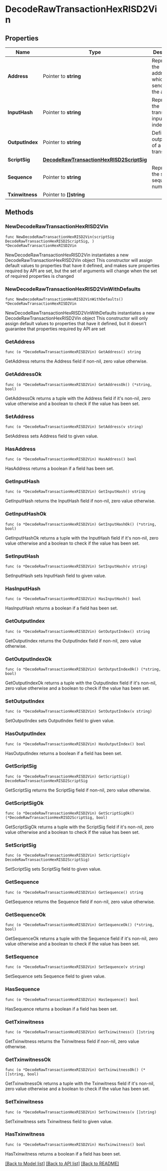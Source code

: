 # DecodeRawTransactionHexRISD2Vin

## Properties

Name | Type | Description | Notes
------------ | ------------- | ------------- | -------------
**Address** | Pointer to **string** | Represents the addresses which send/receive the amount. | [optional] 
**InputHash** | Pointer to **string** | Represents the transaction inputs&#39; indentifier. | [optional] 
**OutputIndex** | Pointer to **string** | Defines the output index of a transaction. | [optional] 
**ScriptSig** | [**DecodeRawTransactionHexRISD2ScriptSig**](DecodeRawTransactionHexRISD2ScriptSig.md) |  | 
**Sequence** | Pointer to **string** | Represents the script sequence number | [optional] 
**Txinwitness** | Pointer to **[]string** |  | [optional] 

## Methods

### NewDecodeRawTransactionHexRISD2Vin

`func NewDecodeRawTransactionHexRISD2Vin(scriptSig DecodeRawTransactionHexRISD2ScriptSig, ) *DecodeRawTransactionHexRISD2Vin`

NewDecodeRawTransactionHexRISD2Vin instantiates a new DecodeRawTransactionHexRISD2Vin object
This constructor will assign default values to properties that have it defined,
and makes sure properties required by API are set, but the set of arguments
will change when the set of required properties is changed

### NewDecodeRawTransactionHexRISD2VinWithDefaults

`func NewDecodeRawTransactionHexRISD2VinWithDefaults() *DecodeRawTransactionHexRISD2Vin`

NewDecodeRawTransactionHexRISD2VinWithDefaults instantiates a new DecodeRawTransactionHexRISD2Vin object
This constructor will only assign default values to properties that have it defined,
but it doesn't guarantee that properties required by API are set

### GetAddress

`func (o *DecodeRawTransactionHexRISD2Vin) GetAddress() string`

GetAddress returns the Address field if non-nil, zero value otherwise.

### GetAddressOk

`func (o *DecodeRawTransactionHexRISD2Vin) GetAddressOk() (*string, bool)`

GetAddressOk returns a tuple with the Address field if it's non-nil, zero value otherwise
and a boolean to check if the value has been set.

### SetAddress

`func (o *DecodeRawTransactionHexRISD2Vin) SetAddress(v string)`

SetAddress sets Address field to given value.

### HasAddress

`func (o *DecodeRawTransactionHexRISD2Vin) HasAddress() bool`

HasAddress returns a boolean if a field has been set.

### GetInputHash

`func (o *DecodeRawTransactionHexRISD2Vin) GetInputHash() string`

GetInputHash returns the InputHash field if non-nil, zero value otherwise.

### GetInputHashOk

`func (o *DecodeRawTransactionHexRISD2Vin) GetInputHashOk() (*string, bool)`

GetInputHashOk returns a tuple with the InputHash field if it's non-nil, zero value otherwise
and a boolean to check if the value has been set.

### SetInputHash

`func (o *DecodeRawTransactionHexRISD2Vin) SetInputHash(v string)`

SetInputHash sets InputHash field to given value.

### HasInputHash

`func (o *DecodeRawTransactionHexRISD2Vin) HasInputHash() bool`

HasInputHash returns a boolean if a field has been set.

### GetOutputIndex

`func (o *DecodeRawTransactionHexRISD2Vin) GetOutputIndex() string`

GetOutputIndex returns the OutputIndex field if non-nil, zero value otherwise.

### GetOutputIndexOk

`func (o *DecodeRawTransactionHexRISD2Vin) GetOutputIndexOk() (*string, bool)`

GetOutputIndexOk returns a tuple with the OutputIndex field if it's non-nil, zero value otherwise
and a boolean to check if the value has been set.

### SetOutputIndex

`func (o *DecodeRawTransactionHexRISD2Vin) SetOutputIndex(v string)`

SetOutputIndex sets OutputIndex field to given value.

### HasOutputIndex

`func (o *DecodeRawTransactionHexRISD2Vin) HasOutputIndex() bool`

HasOutputIndex returns a boolean if a field has been set.

### GetScriptSig

`func (o *DecodeRawTransactionHexRISD2Vin) GetScriptSig() DecodeRawTransactionHexRISD2ScriptSig`

GetScriptSig returns the ScriptSig field if non-nil, zero value otherwise.

### GetScriptSigOk

`func (o *DecodeRawTransactionHexRISD2Vin) GetScriptSigOk() (*DecodeRawTransactionHexRISD2ScriptSig, bool)`

GetScriptSigOk returns a tuple with the ScriptSig field if it's non-nil, zero value otherwise
and a boolean to check if the value has been set.

### SetScriptSig

`func (o *DecodeRawTransactionHexRISD2Vin) SetScriptSig(v DecodeRawTransactionHexRISD2ScriptSig)`

SetScriptSig sets ScriptSig field to given value.


### GetSequence

`func (o *DecodeRawTransactionHexRISD2Vin) GetSequence() string`

GetSequence returns the Sequence field if non-nil, zero value otherwise.

### GetSequenceOk

`func (o *DecodeRawTransactionHexRISD2Vin) GetSequenceOk() (*string, bool)`

GetSequenceOk returns a tuple with the Sequence field if it's non-nil, zero value otherwise
and a boolean to check if the value has been set.

### SetSequence

`func (o *DecodeRawTransactionHexRISD2Vin) SetSequence(v string)`

SetSequence sets Sequence field to given value.

### HasSequence

`func (o *DecodeRawTransactionHexRISD2Vin) HasSequence() bool`

HasSequence returns a boolean if a field has been set.

### GetTxinwitness

`func (o *DecodeRawTransactionHexRISD2Vin) GetTxinwitness() []string`

GetTxinwitness returns the Txinwitness field if non-nil, zero value otherwise.

### GetTxinwitnessOk

`func (o *DecodeRawTransactionHexRISD2Vin) GetTxinwitnessOk() (*[]string, bool)`

GetTxinwitnessOk returns a tuple with the Txinwitness field if it's non-nil, zero value otherwise
and a boolean to check if the value has been set.

### SetTxinwitness

`func (o *DecodeRawTransactionHexRISD2Vin) SetTxinwitness(v []string)`

SetTxinwitness sets Txinwitness field to given value.

### HasTxinwitness

`func (o *DecodeRawTransactionHexRISD2Vin) HasTxinwitness() bool`

HasTxinwitness returns a boolean if a field has been set.


[[Back to Model list]](../README.md#documentation-for-models) [[Back to API list]](../README.md#documentation-for-api-endpoints) [[Back to README]](../README.md)


